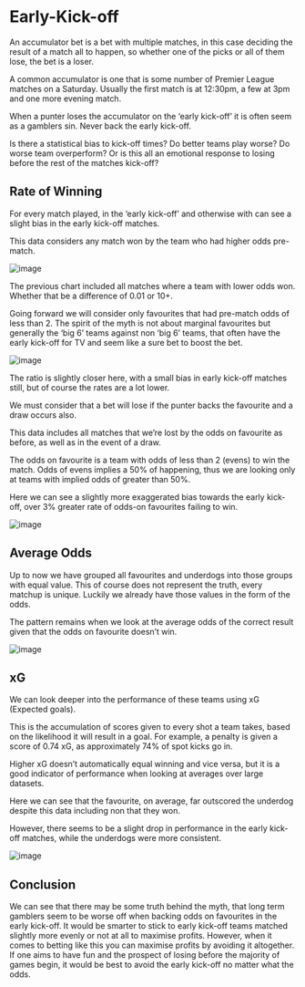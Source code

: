 # Early-Kick-off

An accumulator bet is a bet with multiple matches, in this case deciding the result of a match all to happen, so whether one of the picks or all of them lose, the bet is a loser.

A common accumulator is one that is some number of Premier League matches on a Saturday. Usually the first match is at 12:30pm, a few at 3pm and one more evening match.

When a punter loses the accumulator on the ‘early kick-off’ it is often seem as a gamblers sin. Never back the early kick-off.

Is there a statistical bias to kick-off times? Do better teams play worse? Do worse team overperform? Or is this all an emotional response to losing before the rest of the matches kick-off?


## Rate of Winning	

For every match played, in the ‘early kick-off’ and otherwise with can see a slight bias in the early kick-off matches.

This data considers any match won by the team who had higher odds pre-match.

![image](https://user-images.githubusercontent.com/109412319/188962888-eb6af8d2-fcb8-4da1-b5e9-f3dbbd49c79c.png)

The previous chart included all matches where a team with lower odds won. Whether that be a difference of 0.01 or 10+.

Going forward we will consider only favourites that had pre-match odds of less than 2. The spirit of the myth is not about marginal favourites but generally the ‘big 6’ teams against non ‘big 6’ teams, that often have the early kick-off for TV and seem like a sure bet to boost the bet.

![image](https://user-images.githubusercontent.com/109412319/188962157-c1818291-db64-425d-8bd2-e8beb6a817b7.png)

The ratio is slightly closer here, with a small bias in early kick-off matches still, but of course the rates are a lot lower.

We must consider that a bet will lose if the punter backs the favourite and a draw occurs also.

This data includes all matches that we’re lost by the odds on favourite as before, as well as in the event of a draw.


The odds on favourite is a team with odds of less than 2 (evens) to win the match. Odds of evens implies a 50% of happening, thus we are looking only at teams with implied odds of greater than 50%.

Here we can see a slightly more exaggerated bias towards the early kick-off, over 3% greater rate of odds-on favourites failing to win.

![image](https://user-images.githubusercontent.com/109412319/188963290-ce9a2b22-e170-499d-9b39-699e7ded2064.png)

## Average Odds	

Up to now we have grouped all favourites and underdogs into those groups with equal value. This of course does not represent the truth, every matchup is unique. Luckily we already have those values in the form of the odds.

The pattern remains when we look at the average odds of the correct result given that the odds on favourite doesn’t win.

![image](https://user-images.githubusercontent.com/109412319/188963151-4ed898e4-8029-44b5-9409-d8f03f7e49fe.png)

## xG

We can look deeper into the performance of these teams using xG (Expected goals). 

This is the accumulation of scores given to every shot a team takes, based on the likelihood it will result in a goal. For example, a penalty is given a score of 0.74 xG, as approximately 74% of spot kicks go in.

Higher xG doesn’t automatically equal winning and vice versa, but it is a good indicator of performance when looking at averages over large datasets.

Here we can see that the favourite, on average, far outscored the underdog despite this data including non that they won.

However, there seems to be a slight drop in performance in the early kick-off matches, while the underdogs were more consistent.

![image](https://user-images.githubusercontent.com/109412319/188963062-920aed6d-7061-4735-81c3-565f3fa8e610.png)

## Conclusion

We can see that there may be some truth behind the myth, that long term gamblers seem to be worse off when backing odds on favourites in the early kick-off. It would be smarter to stick to early kick-off teams matched slightly more evenly or not at all to maximise profits. However, when it comes to betting like this you can maximise profits by avoiding it altogether. If one aims to have fun and the prospect of losing before the majority of games begin, it would be best to avoid the early kick-off no matter what the odds.
